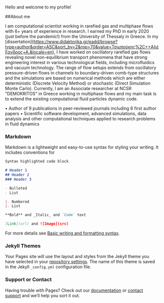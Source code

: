 Hello and welcome to my profile!

##About me 

I am computational scientist working in rarefied gas and multiphase flows with 6+ years of experience in research. I earned my PhD in early 2020 (just before the pandemic!) from the University of Thessaly in Greece. In my [dissertation]{https://www.didaktorika.gr/eadd/browse?type=author&order=ASC&sort_by=2&rpp=70&value=Τσιμπούκης%2C++Αλέξανδρος+Α.&locale=en}, I have worked on oscillatory rarefied gas flows revealing novel non-equilibrium transport phenomena that have strong engineering interest in various technological fields, including microfluidics and vacuum technology. The range of flow setups extends from oscillatory pressure-driven flows in channels to boundary-driven comb-type structures and the simulations are based on numerical methods which are either deterministic (Discrete Velocity Method) or stochastic (Direct Simulation Monte Carlo). Currently, I am an Associate researcher at NCSR "DEMOKRITOS" in Greece working in multiphase flows and my main task is to extend the existing computational fluid particles dynamic code.

• Author of 9 publications in peer-reviewed journals including 6 first author papers
• Scientific software development, advanced simulations, data analysis and other computational
techniques applied to research problems in fluid dynamics

### Markdown

Markdown is a lightweight and easy-to-use syntax for styling your writing. It includes conventions for

```markdown
Syntax highlighted code block

# Header 1
## Header 2
### Header 3

- Bulleted
- List

1. Numbered
2. List

**Bold** and _Italic_ and `Code` text

[Link](url) and ![Image](src)
```

For more details see [Basic writing and formatting syntax](https://docs.github.com/en/github/writing-on-github/getting-started-with-writing-and-formatting-on-github/basic-writing-and-formatting-syntax).

### Jekyll Themes

Your Pages site will use the layout and styles from the Jekyll theme you have selected in your [repository settings](https://github.com/aelalex/aelalex/settings/pages). The name of this theme is saved in the Jekyll `_config.yml` configuration file.

### Support or Contact

Having trouble with Pages? Check out our [documentation](https://docs.github.com/categories/github-pages-basics/) or [contact support](https://support.github.com/contact) and we’ll help you sort it out.

